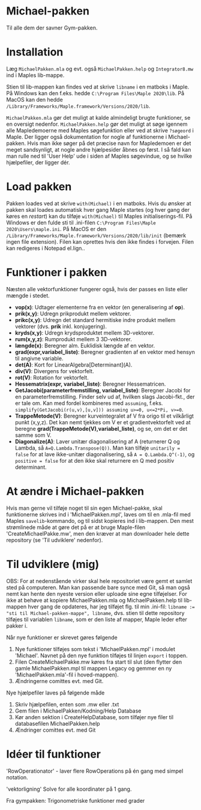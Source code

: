 # Michael-pakken
Til alle dem der savner Gym-pakken.

# Installation
Læg `MichaelPakken.mla` og evt. også `MichaelPakken.help` og `Integrator8.mw`  ind i Maples lib-mappe.

Stien til lib-mappen kan findes ved at skrive `libname` i en matboks i Maple.
På Windows kan den f.eks. hedde `C:\Program Files\Maple 2020\lib`.
På MacOS kan den hedde `/Library/Frameworks/Maple.framework/Versions/2020/lib`.

`MichaelPakken.mla` gør det muligt at kalde almindeligt brugte funktioner, se en oversigt nedenfor.
`MichaelPakken.help` gør det muligt at søge igennem alle Mapledemoerne med Maples søgefunktion eller ved at skrive `?søgeord` i Maple. Der ligger også dokumentation for nogle af funktionerne i Michael-pakken. Hvis man ikke søger på det præcise navn for Mapledemoen er det meget sandsynligt, at nogle andre hjælpesider åbnes op først. I så fald kan man rulle ned til 'User Help' ude i siden af Maples søgevindue, og se hvilke hjælpefiler, der ligger dér.

# Load pakken
Pakken loades ved at skrive `with(Michael)` i en matboks.
Hvis du ønsker at pakken skal loades automatisk hver gang Maple startes (og hver gang der køres en *restart*) kan du tilføje `with(Michael)` til Maples initialiserings-fil.
På Windows er den fulde sti til .ini-filen `C:\Program Files\Maple 2020\Users\maple.ini`.
På MacOS er den `/Library/Frameworks/Maple.framework/Versions/2020/lib/init` (bemærk ingen file extension).
Filen kan oprettes hvis den ikke findes i forvejen. Filen kan redigeres i Notepad el.lign..

# Funktioner i pakken
Næsten alle vektorfunktioner fungerer også, hvis der passes en liste eller mængde i stedet.
- **vop(x)**: Udtager elementerne fra en vektor (en generalisering af **op**).
- **prik(x,y)**: Udregn prikprodukt mellem vektorer.
- **prikc(x,y)**: Udregn det standard hermitiske indre produkt mellem vektorer (dvs. **prik** inkl. konjugering).
- **kryds(x,y)**: Udregn krydsproduktet mellem 3D-vektorer.
- **rum(x,y,z)**: Rumprodukt mellem 3 3D-vektorer.
- **længde(x)**: Beregner alm. Euklidisk længde af en vektor.
- **grad(expr,variabel_liste)**: Beregner gradienten af en vektor med hensyn til angivne variable.
- **det(A)**: Kort for LinearAlgebra\[Determinant\](A).
- **div(V)**: Divergens for vektorfelt.
- **rot(V)**: Rotation for vektorfelt.
- **Hessematrix(expr, variabel_liste)**: Beregner Hessematricen.
- **GetJacobi(parameterfremstilling, variabel_liste)**: Beregner Jacobi for en parameterfremstilling. Finder selv ud af, hvilken slags Jacobi-fkt., der er tale om. Kan med fordel kombineres med `assuming`, f.eks. `simplify(GetJacobi(r(u,v),[u,v])) assuming u>=0, u<=2*Pi, v>=0`.
- **TrappeMetode(V)**: Beregner kurveintegralet af V fra origo til et vilkårligt punkt (x,y,z). Det kan nemt tjekkes om V er et gradientvektorfelt ved at beregne **grad(TrappeMetode(V),variabel_liste)**, og se, om det er det samme som V.
- **Diagonalize(A)**: Laver unitær diagonalisering af A (returnerer Q og Lambda, så `A=Q.Lambda.Transpose(Q))`. Man kan tilføje `unitarily = false` for at lave ikke-unitær diagonalisering, så `A = Q.Lambda.Q^(-1)`, og `positive = false` for at den ikke skal returnere en Q med positiv determinant.

# At ændre i Michael-pakken
Hvis man gerne vil tilføje noget til sin egen Michael-pakke, skal funktionerne skrives ind i 'MichaelPakken.mpl', laves om til en .mla-fil med Maples `savelib`-kommando, og til sidst kopieres ind i lib-mappen. Den mest strømlinede måde at gøre det på er at bruge Maple-filen 'CreateMichaelPakke.mw', men den kræver at man downloader hele dette repository (se 'Til udviklere' nedenfor).

# Til udviklere (mig)
OBS: For at nedenstående virker skal hele repositoriet være gemt et samlet sted på computeren. Man kan passende bare synce med Git, så man også nemt kan hente den nyeste version eller uploade sine egne tilføjelser.
For ikke at behøve at kopiere MichaelPakken.mla og MichaelPakken.help til lib-mappen hver gang de opdateres, har jeg tilføjet flg. til min .ini-fil:
`libname := "sti til Michael-pakken-mappe", libname`, dvs. stien til dette repository tilføjes til variablen `libname`, som er den liste af mapper, Maple leder efter pakker i.

Når nye funktioner er skrevet gøres følgende
1. Nye funktioner tilføjes som tekst i 'MichaelPakken.mpl' i modulet 'Michael'. Navnet på den nye funktion tilføjes til linjen `export` i toppen.
2. Filen CreateMichaelPakke.mw køres fra start til slut (den flytter den gamle MichaelPakken.mpl til mappen Legacy og gemmer en ny 'MichaelPakken.mla'-fil i hoved-mappen).
3. Ændringerne comittes evt. med Git.

Nye hjælpefiler laves på følgende måde
1. Skriv hjælpefilen, enten som .mw eller .txt
2. Gem filen i MichaelPakken/Kodning/Help Database
3. Kør anden sektion i CreateHelpDatabase, som tilføjer nye filer til databasefilen MichaelPakken.help
4. Ændringer comittes evt. med Git

# Idéer til funktioner
'RowOperationator' - laver flere RowOperations på én gang med simpel notation.

'vektorligning' Solve for alle koordinater på 1 gang.

Fra gympakken:
Trigonometriske funktioner med grader
